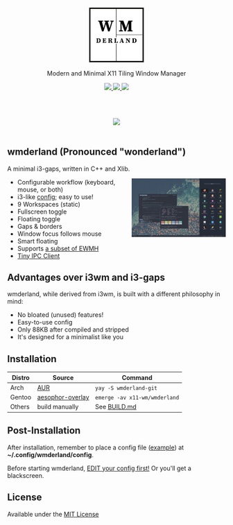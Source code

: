 <div align="center">

<img src="https://github.com/aesophor/wmderland/raw/master/.meta/logo.png" width=25%><br>
<p>Modern and Minimal X11 Tiling Window Manager</p>

<a href="http://hits.dwyl.io/aesophor/Wmderland">
  <img src="http://hits.dwyl.io/aesophor/Wmderland.svg">
</a>
<a href="https://github.com/aesophor/wmderland/blob/master/LICENSE">
  <img src="https://img.shields.io/badge/license-MIT-brightgreen.svg">
 </a>
<a href="https://travis-ci.org/aesophor/wmderland">
  <img src="https://travis-ci.org/aesophor/wmderland.svg?branch=master">
</a>

<br><br>

<img src="https://github.com/aesophor/wmderland/raw/master/.meta/tiling.png">
</div>

<br>

## wmderland (Pronounced "wonderland")
A minimal i3-gaps, written in C++ and Xlib.

<a href="https://raw.githubusercontent.com/aesophor/wmderland/master/.meta/floating.png"><img src="https://raw.githubusercontent.com/aesophor/wmderland/master/.meta/floating.png" width="43%" align="right"></a>

* Configurable workflow (keyboard, mouse, or both)
* i3-like [config](https://github.com/aesophor/wmderland/blob/master/example/config); easy to use!
* 9 Workspaces (static)
* Fullscreen toggle
* Floating toggle
* Gaps & borders
* Window focus follows mouse
* Smart floating
* Supports [a subset of EWMH](https://github.com/aesophor/wmderland/blob/master/src/properties.cc)
* [Tiny IPC Client](https://github.com/aesophor/wmderland/tree/master/ipc-client)

## Advantages over i3wm and i3-gaps
wmderland, while derived from i3wm, is built with a different philosophy in mind:

* No bloated (unused) features!
* Easy-to-use config
* Only 88KB after compiled and stripped
* It's designed for a minimalist like you

## Installation
| Distro | Source | Command |
| --- | --- | --- |
| Arch | [AUR](https://aur.archlinux.org/packages/wmderland-git/) | `yay -S wmderland-git` |
| Gentoo | [aesophor-overlay](https://github.com/aesophor/aesophor-overlay) | `emerge -av x11-wm/wmderland` |
| Others | build manually | See [BUILD.md](https://github.com/aesophor/wmderland/blob/master/BUILD.md) |

## Post-Installation
After installation, remember to place a config file ([example](https://github.com/aesophor/wmderland/blob/master/example/config)) at **~/.config/wmderland/config**.

Before starting wmderland, [EDIT your config first!](https://github.com/aesophor/wmderland/blob/master/BUILD.md#configure-and-run) Or you'll get a blackscreen.

## License
Available under the [MIT License](https://github.com/aesophor/wmderland/blob/master/LICENSE)
